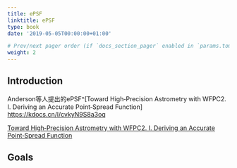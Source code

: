 ```yaml
---
title: ePSF
linktitle: ePSF
type: book
date: '2019-05-05T00:00:00+01:00'

# Prev/next pager order (if `docs_section_pager` enabled in `params.toml`)
weight: 2
---
```


## Introduction

Anderson等人提出的ePSF^[Toward High‐Precision Astrometry with WFPC2. I. Deriving an Accurate Point‐Spread Function] <https://kdocs.cn/l/cvkyN9S8a3oq>

[Toward High‐Precision Astrometry with WFPC2. I. Deriving an Accurate Point‐Spread Function](https://iopscience.iop.org/article/10.1086/316632/pdf)

## Goals
